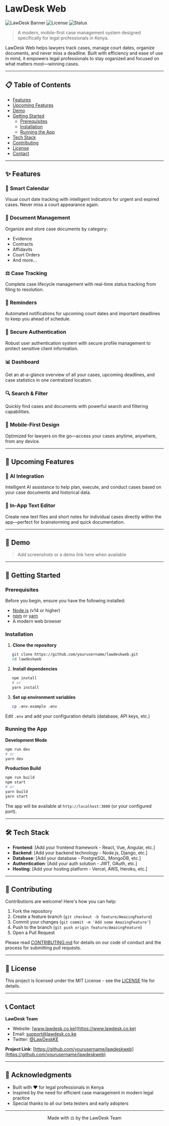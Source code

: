 # LawDesk Web

![LawDesk Banner](https://img.shields.io/badge/LawDesk-Legal%20Case%20Management-blue)
![License](https://img.shields.io/badge/license-MIT-green)
![Status](https://img.shields.io/badge/status-active-success)

> A modern, mobile-first case management system designed specifically for legal professionals in Kenya.

LawDesk Web helps lawyers track cases, manage court dates, organize documents, and never miss a deadline. Built with efficiency and ease of use in mind, it empowers legal professionals to stay organized and focused on what matters most—winning cases.

---

## 📋 Table of Contents

- [Features](#-features)
- [Upcoming Features](#-upcoming-features)
- [Demo](#-demo)
- [Getting Started](#-getting-started)
  - [Prerequisites](#prerequisites)
  - [Installation](#installation)
  - [Running the App](#running-the-app)
- [Tech Stack](#-tech-stack)
- [Contributing](#-contributing)
- [License](#-license)
- [Contact](#-contact)

---

## ✨ Features

### 📅 **Smart Calendar**
Visual court date tracking with intelligent indicators for urgent and expired cases. Never miss a court appearance again.

### 📂 **Document Management**
Organize and store case documents by category:
- Evidence
- Contracts
- Affidavits
- Court Orders
- And more...

### ⚖️ **Case Tracking**
Complete case lifecycle management with real-time status tracking from filing to resolution.

### 🔔 **Reminders**
Automated notifications for upcoming court dates and important deadlines to keep you ahead of schedule.

### 🔐 **Secure Authentication**
Robust user authentication system with secure profile management to protect sensitive client information.

### 📊 **Dashboard**
Get an at-a-glance overview of all your cases, upcoming deadlines, and case statistics in one centralized location.

### 🔍 **Search & Filter**
Quickly find cases and documents with powerful search and filtering capabilities.

### 📱 **Mobile-First Design**
Optimized for lawyers on the go—access your cases anytime, anywhere, from any device.

---

## 🚀 Upcoming Features

### 🤖 **AI Integration**
Intelligent AI assistance to help plan, execute, and conduct cases based on your case documents and historical data.

### 💬 **In-App Text Editor**
Create new text files and short notes for individual cases directly within the app—perfect for brainstorming and quick documentation.

---

## 🎥 Demo

> Add screenshots or a demo link here when available

---

## 🏁 Getting Started

### Prerequisites

Before you begin, ensure you have the following installed:
- [Node.js](https://nodejs.org/) (v14 or higher)
- [npm](https://www.npmjs.com/) or [yarn](https://yarnpkg.com/)
- A modern web browser

### Installation

1. **Clone the repository**
```bash
   git clone https://github.com/yourusername/lawdeskweb.git
   cd lawdeskweb
```

2. **Install dependencies**
```bash
   npm install
   # or
   yarn install
```

3. **Set up environment variables**
```bash
   cp .env.example .env
```
   Edit `.env` and add your configuration details (database, API keys, etc.)

### Running the App

**Development Mode**
```bash
npm run dev
# or
yarn dev
```

**Production Build**
```bash
npm run build
npm start
# or
yarn build
yarn start
```

The app will be available at `http://localhost:3000` (or your configured port).

---

## 🛠️ Tech Stack

- **Frontend**: [Add your frontend framework - React, Vue, Angular, etc.]
- **Backend**: [Add your backend technology - Node.js, Django, etc.]
- **Database**: [Add your database - PostgreSQL, MongoDB, etc.]
- **Authentication**: [Add your auth solution - JWT, OAuth, etc.]
- **Hosting**: [Add your hosting platform - Vercel, AWS, Heroku, etc.]

---

## 🤝 Contributing

Contributions are welcome! Here's how you can help:

1. Fork the repository
2. Create a feature branch (`git checkout -b feature/AmazingFeature`)
3. Commit your changes (`git commit -m 'Add some AmazingFeature'`)
4. Push to the branch (`git push origin feature/AmazingFeature`)
5. Open a Pull Request

Please read [CONTRIBUTING.md](CONTRIBUTING.md) for details on our code of conduct and the process for submitting pull requests.

---

## 📄 License

This project is licensed under the MIT License - see the [LICENSE](LICENSE) file for details.

---

## 📞 Contact

**LawDesk Team**
- Website: [www.lawdesk.co.ke](https://www.lawdesk.co.ke)
- Email: support@lawdesk.co.ke
- Twitter: [@LawDeskKE](https://twitter.com/LawDeskKE)

**Project Link**: [https://github.com/yourusername/lawdeskweb](https://github.com/yourusername/lawdeskweb)

---

## 🙏 Acknowledgments

- Built with ❤️ for legal professionals in Kenya
- Inspired by the need for efficient case management in modern legal practice
- Special thanks to all our beta testers and early adopters

---

<p align="center">Made with ⚖️ by the LawDesk Team</p>
